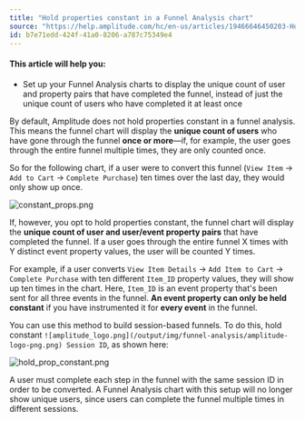 ```yaml
---
title: "Hold properties constant in a Funnel Analysis chart"
source: "https://help.amplitude.com/hc/en-us/articles/19466646450203-Hold-properties-constant-in-a-Funnel-Analysis-chart"
id: b7e71edd-424f-41a0-8206-a787c75349e4
---
```


#### This article will help you:

* Set up your Funnel Analysis charts to display the unique count of user and property pairs that have completed the funnel, instead of just the unique count of users who have completed it at least once

By default, Amplitude does not hold properties constant in a funnel analysis. This means the funnel chart will display the **unique count of users** who have gone through the funnel **once or more**—if, for example, the user goes through the entire funnel multiple times, they are only counted once.

So for the following chart, if a user were to convert this funnel (`View Item` -> `Add to Cart` -> `Complete Purchase`) ten times over the last day, they would only show up once.

![constant_props.png](/output/img/funnel-analysis/constant-props-png.png)

If, however, you opt to hold properties constant, the funnel chart will display the **unique count of user and user/event property pairs** that have completed the funnel. If a user goes through the entire funnel X times with Y distinct event property values, the user will be counted Y times.

For example, if a user converts `View Item
 Details` -> `Add Item to Cart` -> `Complete Purchase` with ten different `Item_ID` property values, they will show up ten times in the chart. Here, `Item_ID` is an event property that's been sent for all three events in the funnel. **An event property can only be held constant** if you have instrumented it for **every event** in the funnel.

You can use this method to build session-based funnels. To do this, hold constant `![amplitude_logo.png](/output/img/funnel-analysis/amplitude-logo-png.png)
 Session ID`, as shown here:

![hold_prop_constant.png](/output/img/funnel-analysis/hold-prop-constant-png.png)

A user must complete each step in the funnel with the same session ID in order to be converted. A Funnel Analysis chart with this setup will no longer show unique users, since users can complete the funnel multiple times in different sessions. 

## 
